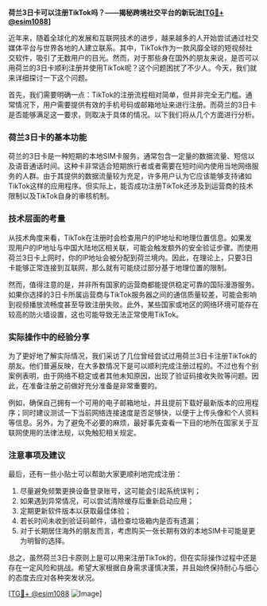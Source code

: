 **荷兰3日卡可以注册TikTok吗？——揭秘跨境社交平台的新玩法[[TG💪+ @esim1088](https://t.me/s/esim1088)]**

近年来，随着全球化的发展和互联网技术的进步，越来越多的人开始尝试通过社交媒体平台与世界各地的人建立联系。其中，TikTok作为一款风靡全球的短视频社交软件，吸引了无数用户的目光。然而，对于那些身在国外的朋友来说，是否可以用荷兰的3日卡顺利注册并使用TikTok呢？这个问题困扰了不少人。今天，我们就来详细探讨一下这个问题。

首先，我们需要明确一点：TikTok的注册流程相对简单，但并非完全无门槛。通常情况下，用户需要提供有效的手机号码或邮箱地址来进行注册。而荷兰的3日卡是否能够满足这一要求，则取决于具体的情况。以下我们将从几个方面进行分析。

### 荷兰3日卡的基本功能

荷兰的3日卡是一种短期的本地SIM卡服务，通常包含一定量的数据流量、短信以及语音通话时间。这种卡非常适合短期旅行者或者需要在短时间内使用当地网络服务的人群。由于其提供的数据流量较为充足，许多用户认为它应该能够支持诸如TikTok这样的应用程序。但实际上，能否成功注册TikTok还涉及到运营商的技术限制以及TikTok自身的审核机制。

### 技术层面的考量

从技术角度来看，TikTok在注册时会检查用户的IP地址和地理位置信息。如果发现用户的IP地址与中国大陆地区相关联，可能会触发额外的安全验证步骤。而使用荷兰3日卡上网时，你的IP地址会被分配到荷兰境内。因此，在理论上，只要3日卡能够正常连接到互联网，那么就有可能绕过部分基于地理位置的限制。

然而，值得注意的是，并非所有国家的运营商都能提供稳定可靠的国际漫游服务。如果你选择的3日卡所属运营商与TikTok服务器之间的通信质量较差，可能会影响到视频播放流畅度甚至导致注册失败。此外，某些国家或地区的网络环境可能存在较高的防火墙设置，这也可能导致无法正常使用TikTok。

### 实际操作中的经验分享

为了更好地了解实际情况，我们采访了几位曾经尝试过用荷兰3日卡注册TikTok的朋友。他们普遍反映，在大多数情况下是可以顺利完成注册过程的。不过也有个别案例表明，由于网络不稳定或者其他未知原因，出现了验证码接收失败等问题。因此，在准备注册之前做好充分准备是非常重要的。

例如，确保自己拥有一个可用的电子邮箱地址，并且提前下载好最新版本的应用程序；同时建议测试一下当前网络连接速度是否足够快，以便于上传头像和个人资料等信息。另外，为了避免不必要的麻烦，最好事先查看一下目的地所在国家关于互联网使用的法律法规，以免触犯相关规定。

### 注意事项及建议

最后，还有一些小贴士可以帮助大家更顺利地完成注册：

1. 尽量避免频繁更换设备登录账号，这可能会引起系统误判；
2. 如果遇到异常情况，可以尝试清除缓存后重新启动应用；
3. 定期更新软件版本以获取最佳体验；
4. 若长时间未收到验证码邮件，请检查垃圾箱内是否有遗漏；
5. 对于长期居住海外的朋友而言，考虑购买一张长期有效的本地SIM卡可能是更为明智的选择。

总之，虽然荷兰3日卡原则上是可以用来注册TikTok的，但在实际操作过程中还是存在一定风险和挑战。希望大家根据自身需求谨慎决策，并且始终保持耐心与细心的态度去应对各种突发状况。

[[TG💪+ @esim1088](https://t.me/s/esim1088) ![Image](https://i.postimg.cc/4NQfJmqS/Snipaste-2025-05-13-00-14-12.png)]